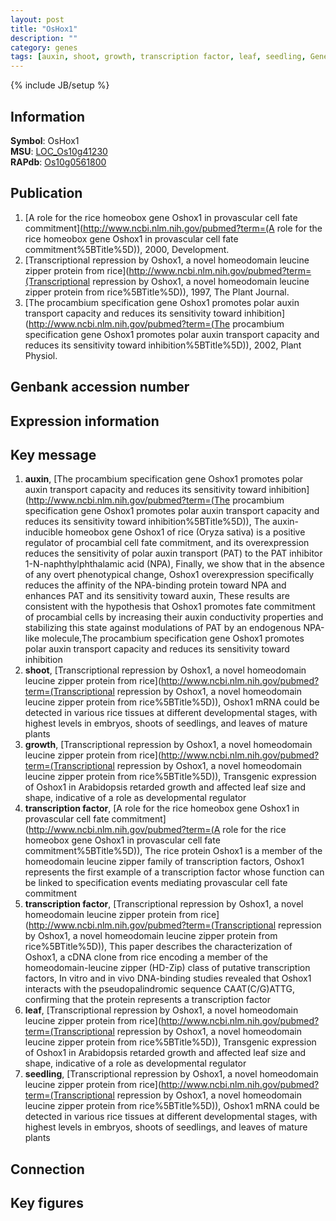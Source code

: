 ```yaml
---
layout: post
title: "OsHox1"
description: ""
category: genes
tags: [auxin, shoot, growth, transcription factor, leaf, seedling, Gene]
---
```

{% include JB/setup %}

## Information
__Symbol__: OsHox1  
__MSU__: [LOC_Os10g41230](http://rice.plantbiology.msu.edu/cgi-bin/ORF_infopage.cgi?orf=LOC_Os10g41230)  
__RAPdb__: [Os10g0561800](http://rapdb.dna.affrc.go.jp/viewer/gbrowse_details/irgsp1?name=Os10g0561800)  

## Publication
1. [A role for the rice homeobox gene Oshox1 in provascular cell fate commitment](http://www.ncbi.nlm.nih.gov/pubmed?term=(A role for the rice homeobox gene Oshox1 in provascular cell fate commitment%5BTitle%5D)), 2000, Development.
2. [Transcriptional repression by Oshox1, a novel homeodomain leucine zipper protein from rice](http://www.ncbi.nlm.nih.gov/pubmed?term=(Transcriptional repression by Oshox1, a novel homeodomain leucine zipper protein from rice%5BTitle%5D)), 1997, The Plant Journal.
3. [The procambium specification gene Oshox1 promotes polar auxin transport capacity and reduces its sensitivity toward inhibition](http://www.ncbi.nlm.nih.gov/pubmed?term=(The procambium specification gene Oshox1 promotes polar auxin transport capacity and reduces its sensitivity toward inhibition%5BTitle%5D)), 2002, Plant Physiol.

## Genbank accession number

## Expression information

## Key message
1. __auxin__, [The procambium specification gene Oshox1 promotes polar auxin transport capacity and reduces its sensitivity toward inhibition](http://www.ncbi.nlm.nih.gov/pubmed?term=(The procambium specification gene Oshox1 promotes polar auxin transport capacity and reduces its sensitivity toward inhibition%5BTitle%5D)), The auxin-inducible homeobox gene Oshox1 of rice (Oryza sativa) is a positive regulator of procambial cell fate commitment, and its overexpression reduces the sensitivity of polar auxin transport (PAT) to the PAT inhibitor 1-N-naphthylphthalamic acid (NPA), Finally, we show that in the absence of any overt phenotypical change, Oshox1 overexpression specifically reduces the affinity of the NPA-binding protein toward NPA and enhances PAT and its sensitivity toward auxin, These results are consistent with the hypothesis that Oshox1 promotes fate commitment of procambial cells by increasing their auxin conductivity properties and stabilizing this state against modulations of PAT by an endogenous NPA-like molecule,The procambium specification gene Oshox1 promotes polar auxin transport capacity and reduces its sensitivity toward inhibition
2. __shoot__, [Transcriptional repression by Oshox1, a novel homeodomain leucine zipper protein from rice](http://www.ncbi.nlm.nih.gov/pubmed?term=(Transcriptional repression by Oshox1, a novel homeodomain leucine zipper protein from rice%5BTitle%5D)),  Oshox1 mRNA could be detected in various rice tissues at different developmental stages, with highest levels in embryos, shoots of seedlings, and leaves of mature plants
3. __growth__, [Transcriptional repression by Oshox1, a novel homeodomain leucine zipper protein from rice](http://www.ncbi.nlm.nih.gov/pubmed?term=(Transcriptional repression by Oshox1, a novel homeodomain leucine zipper protein from rice%5BTitle%5D)),  Transgenic expression of Oshox1 in Arabidopsis retarded growth and affected leaf size and shape, indicative of a role as developmental regulator
4. __transcription factor__, [A role for the rice homeobox gene Oshox1 in provascular cell fate commitment](http://www.ncbi.nlm.nih.gov/pubmed?term=(A role for the rice homeobox gene Oshox1 in provascular cell fate commitment%5BTitle%5D)),  The rice protein Oshox1 is a member of the homeodomain leucine zipper family of transcription factors, Oshox1 represents the first example of a transcription factor whose function can be linked to specification events mediating provascular cell fate commitment
5. __transcription factor__, [Transcriptional repression by Oshox1, a novel homeodomain leucine zipper protein from rice](http://www.ncbi.nlm.nih.gov/pubmed?term=(Transcriptional repression by Oshox1, a novel homeodomain leucine zipper protein from rice%5BTitle%5D)), This paper describes the characterization of Oshox1, a cDNA clone from rice encoding a member of the homeodomain-leucine zipper (HD-Zip) class of putative transcription factors, In vitro and in vivo DNA-binding studies revealed that Oshox1 interacts with the pseudopalindromic sequence CAAT(C/G)ATTG, confirming that the protein represents a transcription factor
6. __leaf__, [Transcriptional repression by Oshox1, a novel homeodomain leucine zipper protein from rice](http://www.ncbi.nlm.nih.gov/pubmed?term=(Transcriptional repression by Oshox1, a novel homeodomain leucine zipper protein from rice%5BTitle%5D)),  Transgenic expression of Oshox1 in Arabidopsis retarded growth and affected leaf size and shape, indicative of a role as developmental regulator
7. __seedling__, [Transcriptional repression by Oshox1, a novel homeodomain leucine zipper protein from rice](http://www.ncbi.nlm.nih.gov/pubmed?term=(Transcriptional repression by Oshox1, a novel homeodomain leucine zipper protein from rice%5BTitle%5D)),  Oshox1 mRNA could be detected in various rice tissues at different developmental stages, with highest levels in embryos, shoots of seedlings, and leaves of mature plants

## Connection

## Key figures



